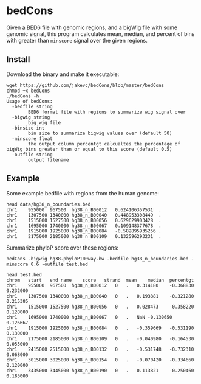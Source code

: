 # bedCons

Given a BED6 file with genomic regions, and a bigWig file with some genomic signal, this program calculates mean, median, and percent of bins with greater than `minscore` signal over the given regions. 

## Install

Download the binary and make it executable: 
```
wget https://github.com/jakevc/bedCons/blob/master/bedCons
chmod +x bedCons
./bedCons -h
Usage of bedCons:
  -bedfile string
    	BED6 format file with regions to summarize wig signal over
  -bigwig string
    	big wig file
  -binsize int
    	bin size to summarize bigwig values over (default 50)
  -minscore float
    	the output column percentgt calcualtes the percentage of bigWig bins greater than or equal to this score (default 0.5)
  -outfile string
    	output filename
```


## Example

Some example bedfile with regions from the human genome: 
```
head data/hg38_n_boundaries.bed
chr1	955000	967500	hg38_n_B00012	0.624106357531	.
chr1	1307500	1340000	hg38_n_B00040	0.448953308449	.
chr1	1515000	1527500	hg38_n_B00056	0.629629903428	.
chr1	1695000	1740000	hg38_n_B00067	0.109148377678	.
chr1	1915000	1925000	hg38_n_B00084	-0.582895935256	.
chr1	2175000	2185000	hg38_n_B00109	0.132596293231	.
```

Summarize phyloP score over these regions:

```
bedCons -bigwig hg38.phyloP100way.bw -bedfile hg38_n_boundaries.bed -minscore 0.6 -outfile test.bed
```

```
head test.bed
chrom	start	end	name	score	strand	mean	median	percentgt
chr1	955000	967500	hg38_n_B00012	0	.	0.314180	-0.368830	0.232000
chr1	1307500	1340000	hg38_n_B00040	0	.	0.193881	-0.321280	0.215385
chr1	1515000	1527500	hg38_n_B00056	0	.	0.028473	-0.358220	0.128000
chr1	1695000	1740000	hg38_n_B00067	0	.	NaN	-0.130650	0.126667
chr1	1915000	1925000	hg38_n_B00084	0	.	-0.359669	-0.531190	0.130000
chr1	2175000	2185000	hg38_n_B00109	0	.	-0.040980	-0.164530	0.055000
chr1	2415000	2515000	hg38_n_B00132	0	.	-0.531748	-0.732310	0.068000
chr1	3015000	3025000	hg38_n_B00154	0	.	-0.070420	-0.334660	0.120000
chr1	3435000	3445000	hg38_n_B00190	0	.	0.113821	-0.250460	0.185000
```

